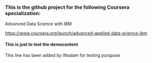 ### This is the github project for the following Coursera specialization:

Advanced Data Science with IBM

https://www.coursera.org/launch/advanced-applied-data-science-ibm

#### This is just to test the democontent

This line has been added by iftealam for testing purspose
